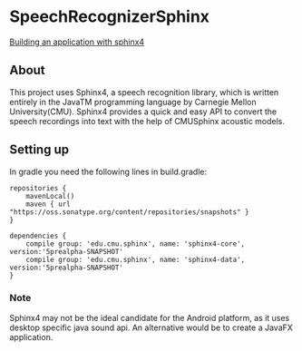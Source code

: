 # SpeechRecognizerSphinx

[Building an application with sphinx4
](https://cmusphinx.github.io/wiki/tutorialsphinx4/)

## About 

This project uses Sphinx4, a speech recognition library, which is written entirely in the JavaTM programming language by Carnegie Mellon University(CMU). Sphinx4 provides a quick and easy API to convert the speech recordings into text with the help of CMUSphinx acoustic models.

## Setting up 

In gradle you need the following lines in build.gradle:

```
repositories {
    mavenLocal()
    maven { url "https://oss.sonatype.org/content/repositories/snapshots" }
}

dependencies {
    compile group: 'edu.cmu.sphinx', name: 'sphinx4-core', version:'5prealpha-SNAPSHOT'
    compile group: 'edu.cmu.sphinx', name: 'sphinx4-data', version:'5prealpha-SNAPSHOT'
}

```
### Note

Sphinx4 may not be the ideal candidate for the Android platform, as it uses desktop specific java sound api. An alternative would be to create a JavaFX application.


